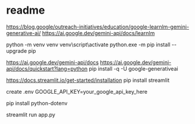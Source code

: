 # readme

https://blog.google/outreach-initiatives/education/google-learnlm-gemini-generative-ai/
https://ai.google.dev/gemini-api/docs/learnlm

python -m venv venv
venv\script\activate
python.exe -m pip install --upgrade pip

https://ai.google.dev/gemini-api/docs
https://ai.google.dev/gemini-api/docs/quickstart?lang=python
pip install -q -U google-generativeai

https://docs.streamlit.io/get-started/installation
pip install streamlit

create .env
GOOGLE_API_KEY=your_google_api_key_here

pip install python-dotenv

streamlit run app.py
